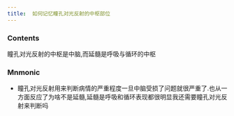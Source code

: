 ```yaml
---
title:  如何记忆瞳孔对光反射的中枢部位
--- 
```

### Contents
瞳孔对光反射的中枢是中脑,而延髓是呼吸与循环的中枢

### Mnmonic
- 瞳孔对光反射用来判断病情的严重程度一旦中脑受损了问题就很严重了.也从一方面反应了为啥不是延髓,延髓是呼吸和循环表现都很明显我还需要瞳孔对光反射来判断吗 

